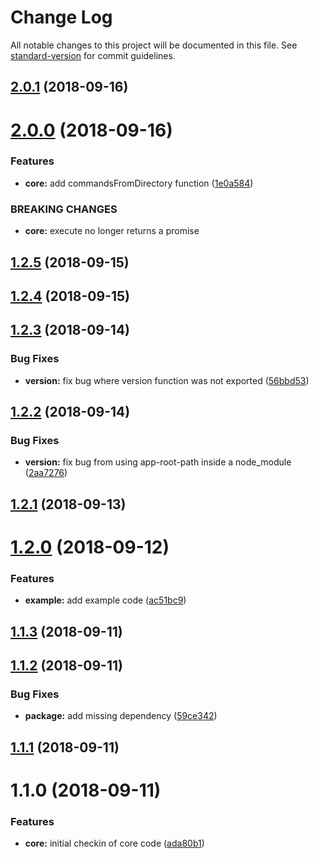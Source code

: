 # Change Log

All notable changes to this project will be documented in this file. See [standard-version](https://github.com/conventional-changelog/standard-version) for commit guidelines.

<a name="2.0.1"></a>
## [2.0.1](https://github.com/codeandcats/classy-commander/compare/v2.0.0...v2.0.1) (2018-09-16)



<a name="2.0.0"></a>
# [2.0.0](https://github.com/codeandcats/classy-commander/compare/v1.2.5...v2.0.0) (2018-09-16)


### Features

* **core:** add commandsFromDirectory function ([1e0a584](https://github.com/codeandcats/classy-commander/commit/1e0a584))


### BREAKING CHANGES

* **core:** execute no longer returns a promise



<a name="1.2.5"></a>
## [1.2.5](https://github.com/codeandcats/classy-commander/compare/v1.2.4...v1.2.5) (2018-09-15)



<a name="1.2.4"></a>
## [1.2.4](https://github.com/codeandcats/classy-commander/compare/v1.2.3...v1.2.4) (2018-09-15)



<a name="1.2.3"></a>
## [1.2.3](https://github.com/codeandcats/classy-commander/compare/v1.2.2...v1.2.3) (2018-09-14)


### Bug Fixes

* **version:** fix bug where version function was not exported ([56bbd53](https://github.com/codeandcats/classy-commander/commit/56bbd53))



<a name="1.2.2"></a>
## [1.2.2](https://github.com/codeandcats/classy-commander/compare/v1.2.1...v1.2.2) (2018-09-14)


### Bug Fixes

* **version:** fix bug from using app-root-path inside a node_module ([2aa7276](https://github.com/codeandcats/classy-commander/commit/2aa7276))



<a name="1.2.1"></a>
## [1.2.1](https://github.com/codeandcats/classy-commander/compare/v1.2.0...v1.2.1) (2018-09-13)



<a name="1.2.0"></a>
# [1.2.0](https://github.com/codeandcats/classy-commander/compare/v1.1.3...v1.2.0) (2018-09-12)


### Features

* **example:** add example code ([ac51bc9](https://github.com/codeandcats/classy-commander/commit/ac51bc9))



<a name="1.1.3"></a>
## [1.1.3](https://github.com/codeandcats/classy-commander/compare/v1.1.2...v1.1.3) (2018-09-11)



<a name="1.1.2"></a>
## [1.1.2](https://github.com/codeandcats/classy-commander/compare/v1.1.1...v1.1.2) (2018-09-11)


### Bug Fixes

* **package:** add missing dependency ([59ce342](https://github.com/codeandcats/classy-commander/commit/59ce342))



<a name="1.1.1"></a>
## [1.1.1](https://github.com/codeandcats/classy-commander/compare/v1.1.0...v1.1.1) (2018-09-11)



<a name="1.1.0"></a>
# 1.1.0 (2018-09-11)


### Features

* **core:** initial checkin of core code ([ada80b1](https://github.com/codeandcats/classy-commander/commit/ada80b1))
